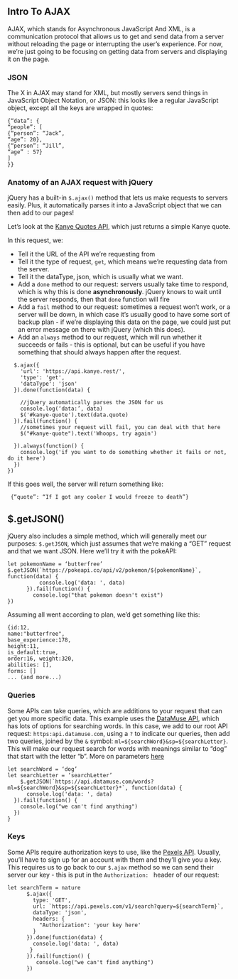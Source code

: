 ## Intro To AJAX

AJAX, which stands for Asynchronous JavaScript And XML, is a communication protocol that allows us to get and send data from a server without reloading the page or interrupting the user’s experience. For now, we’re just going to be focusing on getting data from servers and displaying it on the page.

### JSON

The X in AJAX may stand for XML, but mostly servers send things in JavaScript Object Notation, or JSON: this looks like a regular JavaScript object, except all the keys are wrapped in quotes:

```
{“data”: {
“people”: [
{“person”: “Jack”,
“age”: 20},
{“person”: “Jill”,
“age” : 57}
]
}}
```
### Anatomy of an AJAX request with jQuery

jQuery has a built-in `$.ajax()` method that lets us make requests to servers easily. Plus, it automatically parses it into a JavaScript object that we can then add to our pages!

Let’s look at the [Kanye Quotes API](https://kanye.rest/), which just returns a simple Kanye quote.

In this request, we:
- Tell it the URL of the API we’re requesting from
- Tell it the type of request, `get`, which means we’re requesting data from the server.
- Tell it the dataType, json, which is usually what we want.
- Add a `done` method to our request: servers usually take time to respond, which is why this is done **asynchronously**. jQuery knows to wait until the server responds, then that `done` function will fire
- Add a `fail` method to our request: sometimes a request won’t work, or a server will be down, in which case it’s usually good to have some sort of backup plan - if we’re displaying this data on the page, we could just put an error message on there with jQuery (which this does).
- Add an `always` method to our request, which will run whether it succeeds or fails - this is optional, but can be useful if you have something that should always happen after the request.

```
  $.ajax({
    'url': 'https://api.kanye.rest/',
    'type': 'get',
    'dataType': 'json'
  }).done(function(data) {

    //jQuery automatically parses the JSON for us
    console.log(‘data:’, data)
    $('#kanye-quote').text(data.quote)
  }).fail(function() {
    //sometimes your request will fail, you can deal with that here
    $("#kanye-quote").text('Whoops, try again')

  }).always(function() {
    console.log('if you want to do something whether it fails or not, do it here')
  })
})
```

If this goes well, the server will return something like:

```
 {“quote”: “If I got any cooler I would freeze to death”}
 ```

## $.getJSON()

jQuery also includes a simple method, which will generally meet our purposes: `$.getJSON`, which just assumes that we’re making a “GET” request and that we want JSON. Here we’ll try it with the pokeAPI:

```
let pokemonName = ‘butterfree’
$.getJSON(`https://pokeapi.co/api/v2/pokemon/${pokemonName}`, function(data) {
          console.log('data: ', data)
      }).fail(function() {
        console.log("that pokemon doesn't exist")
})
```

Assuming all went according to plan, we’d get something like this:
```
{id:12,
name:"butterfree",
base_experience:178,
height:11,
is_default:true,
order:16, weight:320,
abilities: [],
forms: []
... (and more...)
```

### Queries

Some APIs can take queries, which are additions to your request that can get you more specific data. This example uses the [DataMuse API](https://www.datamuse.com/api/), which has lots of options for searching words. In this case, we add to our root API request: `https:api.datamuse.com`, using a `?` to indicate our queries, then add two queries, joined by the `&` symbol: `ml=${searchWord}&sp=${searchLetter}`. This will make our request search for words with meanings similar to “dog” that start with the letter “b”. More on parameters [here](https://rapidapi.com/blog/api-glossary/parameters/query/)

```
let searchWord = ‘dog’
let searchLetter = ‘searchLetter’
    $.getJSON(`https://api.datamuse.com/words?ml=${searchWord}&sp=${searchLetter}*`, function(data) {
      console.log('data: ', data)
  }).fail(function() {
    console.log("we can't find anything")
  })
}
```

### Keys

Some APIs require authorization keys to use, like the [Pexels API](https://www.pexels.com/api/). Usually, you’ll have to sign up for an account with them and they’ll give you a key. This requires us to go back to our `$.ajax` method so we can send their server our key - this is put in the `Authorization: ` header of our request:
```
let searchTerm = nature
      $.ajax({
        type: 'GET',
        url: `https://api.pexels.com/v1/search?query=${searchTerm}`,
        dataType: 'json',
        headers: {
          "Authorization": 'your key here'
        }
      }).done(function(data) {
        console.log('data: ', data)
       }
      }).fail(function() {
         console.log("we can't find anything")
      })
```

